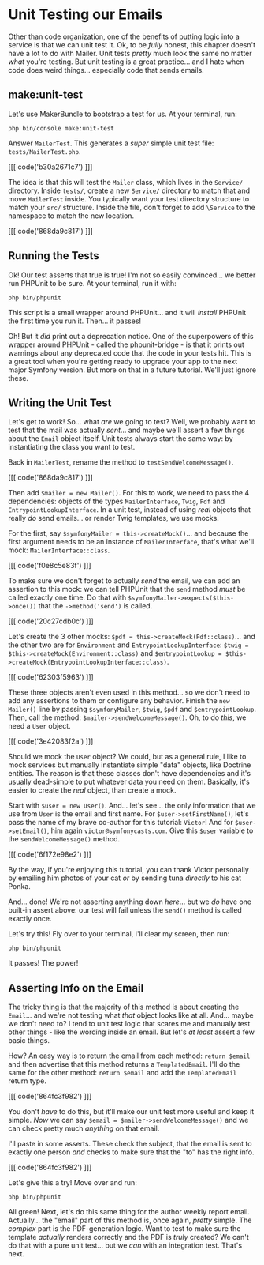 # Unit Testing our Emails

Other than code organization, one of the benefits of putting logic into a service
is that we can unit test it. Ok, to be *fully* honest, this chapter doesn't have
a lot to do with Mailer. Unit tests *pretty* much look the same no matter *what*
you're testing. But unit testing is a great practice... and I hate when code does
weird things... especially code that sends emails.

## make:unit-test

Let's use MakerBundle to bootstrap a test for us. At your terminal, run:

```terminal
php bin/console make:unit-test
```

Answer `MailerTest`. This generates a *super* simple unit test file:
`tests/MailerTest.php`. 

[[[ code('b30a2671c7') ]]]

The idea is that this will test the `Mailer` class,
which lives in the `Service/` directory. Inside `tests/`, create a new
`Service/` directory to match that and move `MailerTest` inside. You typically
want your test directory structure to match your `src/` structure. Inside the file,
don't forget to add `\Service` to the namespace to match the new location.

[[[ code('868da9c817') ]]]

## Running the Tests

Ok! Our test asserts that true is true! I'm not so easily convinced... we better
run PHPUnit to be sure. At your terminal, run it with:

```terminal
php bin/phpunit
```

This script is a small wrapper around PHPUnit... and it will *install* PHPUnit
the first time you run it. Then... it passes!

Oh! But it *did* print out a deprecation notice. One of the superpowers of this
wrapper around PHPUnit - called the phpunit-bridge - is that it prints out warnings
about any deprecated code that the code in your tests hit. This is a great tool
when you're getting ready to upgrade your app to the next major Symfony version.
But more on that in a future tutorial. We'll just ignore these.

## Writing the Unit Test

Let's get to work! So... what *are* we going to test? Well, we probably want to
test that the mail was actually *sent*... and maybe we'll assert a few things
about the `Email` object itself. Unit tests always start the same way: by
instantiating the class you want to test.

Back in `MailerTest`, rename the method to `testSendWelcomeMessage()`. 

[[[ code('868da9c817') ]]]

Then add `$mailer = new Mailer()`. For this to work, we need to pass the 4 dependencies:
objects of the types `MailerInterface`, `Twig`, `Pdf` and `EntrypointLookupInterface`.
In a unit test, instead of using *real* objects that really *do* send emails...
or render Twig templates, we use mocks.

For the first, say `$symfonyMailer = this->createMock()`... and because the first
argument needs to be an instance of `MailerInterface`, that's what we'll mock:
`MailerInterface::class`.

[[[ code('f0e8c5e83f') ]]]

To make sure we don't forget to actually *send* the email, we can add an assertion
to this mock: we can tell PHPUnit that the `send` method *must* be called exactly
one time. Do that with `$symfonyMailer->expects($this->once())` that the
`->method('send')` is called.

[[[ code('20c27cdb0c') ]]]

Let's create the 3 other mocks: `$pdf = this->createMock(Pdf::class)`... and the
other two are for `Environment` and `EntrypointLookupInterface`:
`$twig = $this->createMock(Environment::class)` and
`$entrypointLookup = $this->createMock(EntrypointLookupInterface::class)`.

[[[ code('62303f5963') ]]]

These three objects aren't even used in this method... so we don't need to add
any assertions to them or configure any behavior. Finish the `new Mailer()` line
by passing `$symfonyMailer`, `$twig`, `$pdf` and `$entrypointLookup`. Then, call
the method: `$mailer->sendWelcomeMessage()`. Oh, to do *this*, we need a `User`
object.

[[[ code('3e42083f2a') ]]]

Should we mock the `User` object? We could, but as a general rule, I like to mock
services but manually instantiate simple "data" objects, like Doctrine entities.
The reason is that these classes don't have dependencies and it's usually
dead-simple to put whatever data you need on them. Basically, it's easier to create
the *real* object, than create a mock.

Start with `$user = new User()`. And... let's see... the only information that
we use from `User` is the email and first name. For `$user->setFirstName()`, let's
pass the name of my brave co-author for this tutorial: `Victor`!
And for `$user->setEmail()`, him again `victor@symfonycasts.com`. Give this
`$user` variable to the `sendWelcomeMessage()` method.

[[[ code('6f172e98e2') ]]]

By the way, if you're enjoying this tutorial, you can thank Victor personally
by emailing him photos of your cat *or* by sending tuna *directly* to his cat Ponka.

And... done! We're not asserting anything down *here*... but we *do* have one
built-in assert above: our test will fail unless the `send()` method is called
exactly once.

Let's try this! Fly over to your terminal, I'll clear my screen, then run:

```terminal
php bin/phpunit
```

It passes! The power!

## Asserting Info on the Email

The tricky thing is that the majority of this method is about creating the
`Email`... and we're not testing what *that* object looks like at all. And...
maybe we don't need to? I tend to unit test logic that scares me and manually
test other things - like the wording inside an email. But let's *at least* assert
a few basic things.

How? An easy way is to return the email from each method: `return $email` and
then advertise that this method returns a `TemplatedEmail`. I'll do the same
for the other method: `return $email` and add the `TemplatedEmail` return
type.

[[[ code('864fc3f982') ]]]

You don't *have* to do this, but it'll make our unit test more useful and keep
it simple. *Now* we can say `$email = $mailer->sendWelcomeMessage()` and we can
check pretty much *anything* on that email.

I'll paste in some asserts. These check the subject, that the email is sent to
exactly one person *and* checks to make sure that the "to" has the right info.

[[[ code('864fc3f982') ]]]

Let's give this a try! Move over and run:

```terminal
php bin/phpunit
```

All green! Next, let's do this same thing for the author weekly report email.
Actually... the "email" part of this method is, once again, *pretty* simple.
The *complex* part is the PDF-generation logic. Want to test to make sure the
template *actually* renders correctly and the PDF is *truly* created? We can't do
that with a pure unit test... but we *can* with an integration test. That's next.
